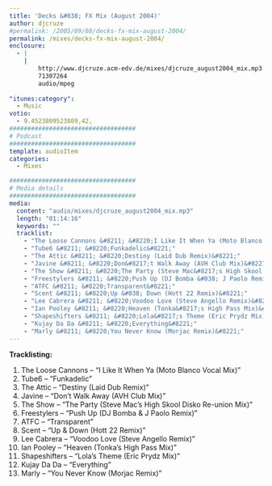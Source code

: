 ```yaml
---
title: 'Decks &#038; FX Mix (August 2004)'
author: djcruze
#permalink: /2005/09/08/decks-fx-mix-august-2004/
permalink: /mixes/decks-fx-mix-august-2004/
enclosure:
  - |
    |
        http://www.djcruze.acm-edv.de/mixes/djcruze_august2004_mix.mp3
        71307264
        audio/mpeg
        
"itunes:category":
  - Music
votio:
  - 9.4523809523809,42,
###################################
# Podcast
###################################
template: audioItem
categories:
  - Mixes

###################################
# Media details
###################################
media:
  content: "audio/mixes/djcruze_august2004_mix.mp3"
  length: "01:14:16"
  keywords: ""
  tracklist:
    - "The Loose Cannons &#8211; &#8220;I Like It When Ya (Moto Blanco Vocal Mix)&#8221;"
    - "Tube6 &#8211; &#8220;Funkadelic&#8221;"
    - "The Attic &#8211; &#8220;Destiny (Laid Dub Remix)&#8221;"
    - "Javine &#8211; &#8220;Don&#8217;t Walk Away (AVH Club Mix)&#8221;"
    - "The Show &#8211; &#8220;The Party (Steve Mac&#8217;s High Skool Disko Re-union Mix)&#8221;"
    - "Freestylers &#8211; &#8220;Push Up (DJ Bomba &#038; J Paolo Remix)&#8221;"
    - "ATFC &#8211; &#8220;Transparent&#8221;"
    - "Scent &#8211; &#8220;Up &#038; Down (Hott 22 Remix)&#8221;"
    - "Lee Cabrera &#8211; &#8220;Voodoo Love (Steve Angello Remix)&#8221;"
    - "Ian Pooley &#8211; &#8220;Heaven (Tonka&#8217;s High Pass Mix)&#8221;"
    - "Shapeshifters &#8211; &#8220;Lola&#8217;s Theme (Eric Prydz Mix)&#8221;"
    - "Kujay Da Da &#8211; &#8220;Everything&#8221;"
    - "Marly &#8211; &#8220;You Never Know (Morjac Remix)&#8221;"
---
```


**Tracklisting:**

  1. The Loose Cannons &#8211; &#8220;I Like It When Ya (Moto Blanco Vocal Mix)&#8221;
  2. Tube6 &#8211; &#8220;Funkadelic&#8221;
  3. The Attic &#8211; &#8220;Destiny (Laid Dub Remix)&#8221;
  4. Javine &#8211; &#8220;Don&#8217;t Walk Away (AVH Club Mix)&#8221;
  5. The Show &#8211; &#8220;The Party (Steve Mac&#8217;s High Skool Disko Re-union Mix)&#8221;
  6. Freestylers &#8211; &#8220;Push Up (DJ Bomba &#038; J Paolo Remix)&#8221;
  7. ATFC &#8211; &#8220;Transparent&#8221;
  8. Scent &#8211; &#8220;Up &#038; Down (Hott 22 Remix)&#8221;
  9. Lee Cabrera &#8211; &#8220;Voodoo Love (Steve Angello Remix)&#8221;
 10. Ian Pooley &#8211; &#8220;Heaven (Tonka&#8217;s High Pass Mix)&#8221;
 11. Shapeshifters &#8211; &#8220;Lola&#8217;s Theme (Eric Prydz Mix)&#8221;
 12. Kujay Da Da &#8211; &#8220;Everything&#8221;
 13. Marly &#8211; &#8220;You Never Know (Morjac Remix)&#8221;